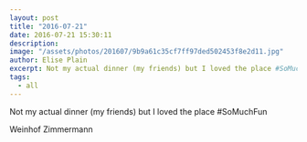 ```yaml
---
layout: post
title: "2016-07-21"
date: 2016-07-21 15:30:11
description: 
image: "/assets/photos/201607/9b9a61c35cf7ff97ded502453f8e2d11.jpg"
author: Elise Plain
excerpt: Not my actual dinner (my friends) but I loved the place #SoMuchFun
tags: 
  - all
---
```


Not my actual dinner (my friends) but I loved the place #SoMuchFun
<p></p>
Weinhof Zimmermann